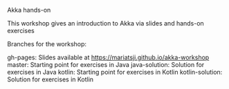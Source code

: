 Akka hands-on

This workshop gives an introduction to Akka via slides and hands-on exercises

Branches for the workshop:

gh-pages: Slides available at https://mariatsji.github.io/akka-workshop
master: Starting point for exercises in Java
java-solution: Solution for exercises in Java
kotlin: Starting point for exercises in Kotlin
kotlin-solution: Solution for exercises in Kotlin